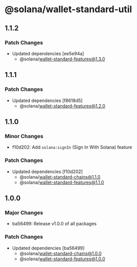 # @solana/wallet-standard-util

## 1.1.2

### Patch Changes

-   Updated dependencies [ee5e94a]
    -   @solana/wallet-standard-features@1.3.0

## 1.1.1

### Patch Changes

-   Updated dependencies [f8618d5]
    -   @solana/wallet-standard-features@1.2.0

## 1.1.0

### Minor Changes

-   f10d202: Add `solana:signIn` (Sign In With Solana) feature

### Patch Changes

-   Updated dependencies [f10d202]
    -   @solana/wallet-standard-chains@1.1.0
    -   @solana/wallet-standard-features@1.1.0

## 1.0.0

### Major Changes

-   ba56499: Release v1.0.0 of all packages

### Patch Changes

-   Updated dependencies [ba56499]
    -   @solana/wallet-standard-chains@1.0.0
    -   @solana/wallet-standard-features@1.0.0
